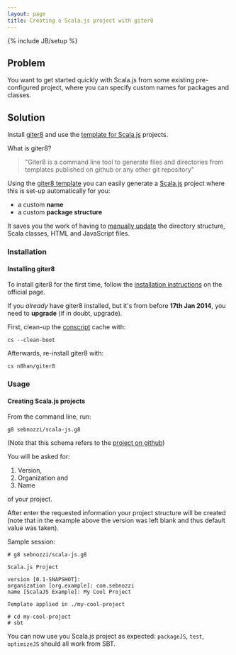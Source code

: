 ```yaml
---
layout: page
title: Creating a Scala.js project with giter8
---
```

{% include JB/setup %}

## Problem

You want to get started quickly with Scala.js from some existing pre-configured project, where you can specify custom names for packages and classes.

## Solution

Install [giter8](https://github.com/n8han/giter8) and use the [template for Scala.js](https://github.com/sebnozzi/scala-js.g8) projects.

What is giter8?

> "Giter8 is a command line tool to generate files and directories from templates published on github or any other git repository"

Using the [giter8 template](https://github.com/sebnozzi/scala-js.g8) you can easily generate a [Scala.js](http://www.scala-js.org/) project where this is set-up automatically for you:

* a custom **name**
* a custom **package structure**

It saves you the work of having to [manually update](./customize-app.html) the directory structure, Scala classes, HTML and JavaScript files.

### Installation

#### Installing giter8

To install giter8 for the first time, follow the [installation instructions](https://github.com/n8han/giter8#installation) on the official page.

If you _already_ have giter8 installed, but it's from before **17th Jan 2014**, you need to **upgrade** (if in doubt, upgrade).

First, clean-up the [conscript](https://github.com/n8han/conscript) cache with:

    cs --clean-boot

Afterwards, re-install giter8 with:

    cs n8han/giter8

### Usage

#### Creating Scala.js projects

From the command line, run:

    g8 sebnozzi/scala-js.g8

(Note that this schema refers to the [project on github](https://github.com/sebnozzi/scala-js.g8))

You will be asked for:

1. Version,
1. Organization and
1. Name

of your project.

After enter the requested information your project structure will be created (note that in the example above the version was left blank and thus default value was taken).

Sample session:

    # g8 sebnozzi/scala-js.g8
    
    Scala.js Project 
    
    version [0.1-SNAPSHOT]:
    organization [org.example]: com.sebnozzi
    name [ScalaJS Example]: My Cool Project
    
    Template applied in ./my-cool-project
        
    # cd my-cool-project
    # sbt

You can now use you Scala.js project as expected: `packageJS`, `test`, `optimizeJS` should all work from SBT.